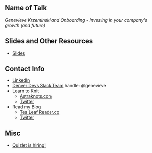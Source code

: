 ## Name of Talk
_Genevieve Krzeminski and Onboarding - Investing in your company's growth (and future)_ 

## Slides and Other Resources
* [Slides](https://speakerdeck.com/genskrz/onboarding-investing-in-your-companys-growth-and-future)

## Contact Info
* [LinkedIn](https://www.linkedin.com/in/genevievehudak/)<br>
* [Denver Devs Slack Team](https://denverdevs.org/) handle: @genevieve
* Learn to Knit <br>
    - [Astraknots.com](https://astraknots.com)<br>
    - [Twitter](https://twitter.com/astraknots)<br>
* Read my Blog <br>
    - [Tea Leaf Reader.co](https://tealeafreader.co)<br>
    - [Twitter](https://twitter.com/tealeafreaderco)<br>

## Misc 
* [Quizlet is hiring!](https://quizlet.com/jobs)
